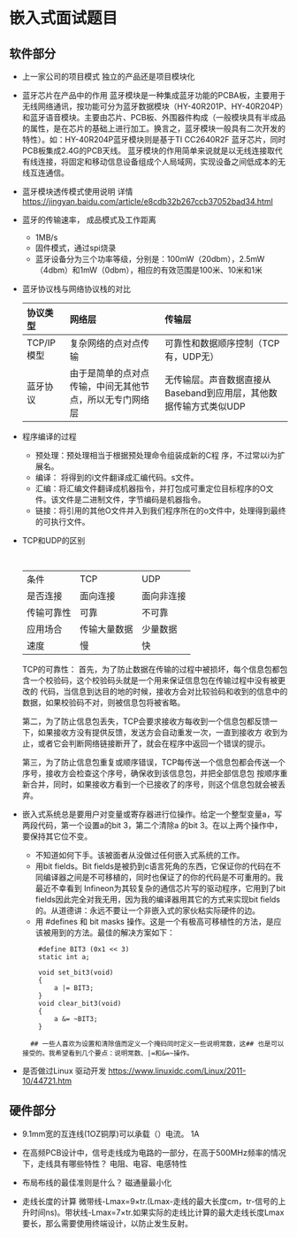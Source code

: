 #   嵌入式面试题目

##  软件部分

+   上一家公司的项目模式
    独立的产品还是项目模块化

+   蓝牙芯片在产品中的作用
    蓝牙模块是一种集成蓝牙功能的PCBA板，主要用于无线网络通讯，按功能可分为蓝牙数据模块（HY-40R201P、HY-40R204P）和蓝牙语音模块。主要由芯片、PCB板、外围器件构成（一般模块具有半成品的属性，是在芯片的基础上进行加工。换言之，蓝牙模块一般具有二次开发的特性）。如：HY-40R204P蓝牙模块则是基于TI CC2640R2F 蓝牙芯片，同时PCB板集成2.4G的PCB天线。
    蓝牙模块的作用简单来说就是以无线连接取代有线连接，将固定和移动信息设备组成个人局域网，实现设备之间低成本的无线互连通信。

+   蓝牙模块透传模式使用说明
    详情  https://jingyan.baidu.com/article/e8cdb32b267ccb37052bad34.html

+   蓝牙的传输速率， 成品模式及工作距离
    -   1MB/s     
    -   固件模式，通过spi烧录
    -   蓝牙设备分为三个功率等级，分别是：100mW（20dbm），2.5mW（4dbm）和1mW（0dbm），相应的有效范围是100米、10米和1米

+   蓝牙协议栈与网络协议栈的对比 
    <table>
    <thead>
    <tr>
    <th align="left">协议类型</th>
    <th align="left">网络层</th>
    <th align="left">传输层</th>
    </tr>
    </thead>
    <tbody><tr>
    <td align="left">TCP/IP模型</td>
    <td align="left">复杂网络的点对点传输</td>
    <td align="left">可靠性和数据顺序控制（TCP有，UDP无）</td>
    </tr>
    <tr>
    <td align="left">蓝牙协议</td>
    <td align="left">由于是简单的点对点传输，中间无其他节点，所以无专门网络层</td>
    <td align="left">无传输层。声音数据直接从Baseband到应用层，其他数据传输方式类似UDP</td>
    </tr>
    </tbody></table>

+   程序编译的过程
    -   预处理：预处理相当于根据预处理命令组装成新的C程 序，不过常以i为扩展名。
    -   编译：  将得到的i文件翻译成汇编代码。s文件。
    -   汇编：将汇编文件翻译成机器指令，并打包成可重定位目标程序的O文件。该文件是二进制文件，字节编码是机器指令。
    -   链接：将引用的其他O文件并入到我们程序所在的o文件中，处理得到最终的可执行文件。

+   TCP和UDP的区别

    ```html
        
    ```

    <table>
        <tr>
            <td>条件</td>
            <td>TCP</td>
            <td>UDP</td>
        </tr> 
        <tr>
            <td>是否连接</td>
            <td>面向连接</td>
            <td>面向非连接</td>
        </tr> 
        <tr>
            <td>传输可靠性</td>
            <td>可靠</td>
            <td>不可靠</td>
        </tr> 
        <tr>
            <td>应用场合</td>
            <td>传输大量数据</td>
            <td>少量数据</td>
        </tr> 
        <tr>
            <td>速度</td>
            <td>慢</td>
            <td>快</td>
        </tr> 
    </table>

    TCP的可靠性：
	首先，为了防止数据在传输的过程中被损坏，每个信息包都包含一个校验码，这个校验码头就是一个用来保证信息包在传输过程中没有被更改的 代码，当信息到达目的地的时候，接收方会对比较验码和收到的信息中的数据，如果校验码不对，则被信息包将被省略。

	第二，为了防止信息包丢失，TCP会要求接收方每收到一个信息包都反馈一下，如果接收方没有提供反馈，发送方会自动重发一次，一直到接收方 收到为止，或者它会判断网络链接断开了，就会在程序中返回一个错误的提示。

	第三，为了防止信息包重复或顺序错误，TCP每传送一个信息包都会传送一个序号，接收方会检查这个序号，确保收到该信息包，并把全部信息包 按顺序重新合并，同时，如果接收方看到一个已接收了的序号，则这个信息包就会被丢弃。

+   嵌入式系统总是要用户对变量或寄存器进行位操作。给定一个整型变量a，写两段代码，第一个设置a的bit 3，第二个清除a 的bit 3。在以上两个操作中，要保持其它位不变。
    -   不知道如何下手。该被面者从没做过任何嵌入式系统的工作。
    -    用bit fields。Bit fields是被扔到c语言死角的东西，它保证你的代码在不同编译器之间是不可移植的，同时也保证了的你的代码是不可重用的。我最近不幸看到 Infineon为其较复杂的通信芯片写的驱动程序，它用到了bit fields因此完全对我无用，因为我的编译器用其它的方式来实现bit fields的。从道德讲：永远不要让一个非嵌入式的家伙粘实际硬件的边。
    -   用 #defines 和 bit masks 操作。这是一个有极高可移植性的方法，是应该被用到的方法。最佳的解决方案如下：
    ```c##
        #define BIT3 (0x1 << 3)
        static int a;

        void set_bit3(void)
        {
            a |= BIT3;
        }
        void clear_bit3(void)
        {
            a &= ~BIT3;
        }

      ## 一些人喜欢为设置和清除值而定义一个掩码同时定义一些说明常数，这## 也是可以接受的。我希望看到几个要点：说明常数、|=和&=~操作。
    ```
+   是否做过Linux 驱动开发
    https://www.linuxidc.com/Linux/2011-10/44721.htm


##  硬件部分

+   9.1mm宽的互连线(1OZ铜厚)可以承载（）电流。
    1A

+   在高频PCB设计中，信号走线成为电路的一部分，在高于500MHz频率的情况下，走线具有哪些特性？ 
    电阻、电容、电感特性

+   布局布线的最佳准则是什么？ 
    磁通量最小化

+   走线长度的计算
    微带线-Lmax=9×tr.(Lmax-走线的最大长度cm，tr-信号的上升时间ns)。带状线-Lmax=7×tr.如果实际的走线比计算的最大走线长度Lmax要长，那么需要使用终端设计，以防止发生反射。


